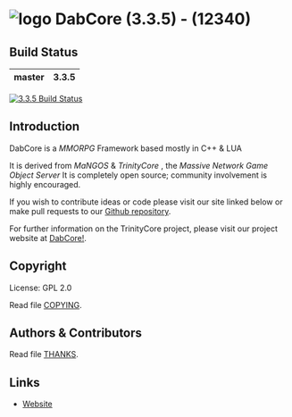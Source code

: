 # ![logo](https://i.ibb.co/ySKCtdk/0-normal.jpg) DabCore (3.3.5) - (12340)


## Build Status

master | 3.3.5
:------------: | :------------:
[![3.3.5 Build Status](https://travis-ci.org/DabCore/DabCore.svg?branch=3.3.5)](https://travis-ci.org/DabCore/DabCore)

## Introduction

DabCore is a *MMORPG* Framework based mostly in C++ & LUA

It is derived from *MaNGOS* & *TrinityCore* , the *Massive Network Game Object Server*
It is completely open source; community involvement is highly encouraged.

If you wish to contribute ideas or code please visit our site linked below or
make pull requests to our [Github repository](https://github.com/DackaryMcDab/DabCore/pulls).

For further information on the TrinityCore project, please visit our project
website at [DabCore!](http://wow.dackarymcdab.online).

## Copyright

License: GPL 2.0

Read file [COPYING](COPYING).


## Authors &amp; Contributors

Read file [THANKS](THANKS).


## Links

* [Website](https://wow.dackarymcdab.online/)
